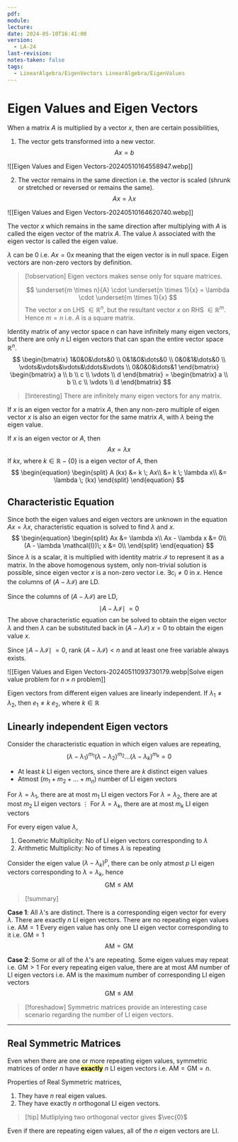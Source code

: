 ```yaml
---
pdf: 
module: 
lecture: 
date: 2024-05-10T16:41:00
version:
  - LA-24
last-revision: 
notes-taken: false
tags:
  - LinearAlgebra/EigenVectors LinearAlgebra/EigenValues
---
```

# Eigen Values and Eigen Vectors

When a matrix $A$ is multiplied by a vector $x$, then are certain possibilities,
1. The vector gets transformed into a new vector.
$$
Ax = b
$$

![[Eigen Values and Eigen Vectors-20240510164558947.webp]]


2. The vector remains in the same direction i.e. the vector is scaled (shrunk or stretched or reversed or remains the same).
$$
Ax = \lambda x
$$

![[Eigen Values and Eigen Vectors-20240510164620740.webp]]


The vector $x$ which remains in the same direction after multiplying with $A$ is called the eigen vector of the matrix $A$. The value $\lambda$ associated with the eigen vector is called the eigen value.

$\lambda$ can be $0$ i.e. $Ax = 0 x$ meaning that the eigen vector is in null space.
Eigen vectors are non-zero vectors by definition.

> [!observation] 
> Eigen vectors makes sense only for square matrices.
> 
> $$
> \underset{m \times n}{A} \cdot \underset{n \times 1}{x} = \lambda \cdot \underset{m \times 1}{x}
> $$
> The vector $x$ on LHS $\in \mathbb{R}^n$, but the resultant vector $x$ on RHS $\in \mathbb{R}^m$. Hence $m = n$ i.e. $A$ is a square matrix.

Identity matrix of any vector space $n$ can have infinitely many eigen vectors, but there are only $n$ LI eigen vectors that can span the entire vector space $\mathbb{R}^n$.
$$
\begin{bmatrix}
1&0&0&\dots&0 \\
0&1&0&\dots&0 \\
0&0&1&\dots&0 \\
\vdots&\vdots&\vdots&\ddots&\vdots \\
0&0&0&\dots&1
\end{bmatrix}
\begin{bmatrix}
a \\
b \\
c \\
\vdots \\
d
\end{bmatrix} = 
\begin{bmatrix}
a \\
b \\
c \\
\vdots \\
d
\end{bmatrix}
$$

> [!interesting] 
> There are infinitely many eigen vectors for any matrix.

If $x$ is an eigen vector for a matrix $A$, then any non-zero multiple of eigen vector $x$ is also an eigen vector for the same matrix $A$, with $\lambda$ being the eigen value.

If $x$ is an eigen vector or $A$, then 
$$
Ax = \lambda x
$$
If $kx$, where $k \in \mathbb{R} - \{0\}$ is a eigen vector of $A$, then 
$$
\begin{equation}
\begin{split}
A (kx) &= k \; Ax\\
&= k \; \lambda x\\
&= \lambda \; (kx)
\end{split}
\end{equation}
$$

## Characteristic Equation
Since both the eigen values and eigen vectors are unknown in the equation $Ax=\lambda x$, characteristic equation is solved to find $\lambda$ and $x$.
$$
\begin{equation} 
\begin{split}
Ax &= \lambda x\\
Ax - \lambda x &= 0\\
(A - \lambda \mathcal{I})\; x &= 0\\
\end{split}
\end{equation}
$$
Since $\lambda$ is a scalar, it is multiplied with identity matrix $\mathcal{I}$ to represent it as a matrix.
In the above homogenous system, only non-trivial solution is possible, since eigen vector $x$ is a non-zero vector i.e. $\exists c_{i} \not= 0$ in $x$. Hence the columns of $(A - \lambda \mathcal{I})$ are LD.

Since the columns of $(A - \lambda \mathcal{I})$ are LD,
$$
\begin{equation}
\mid A - \lambda \mathcal{I} \mid\; = 0
\end{equation}
$$
The above characteristic equation can be solved to obtain the eigen vector $\lambda$ and then $\lambda$ can be substituted back in $(A - \lambda \mathcal{I})\; x = 0$ to obtain the eigen value $x$. 

Since $\mid A - \lambda \mathcal{I} \mid\; = 0$, rank $(A - \lambda \mathcal{I}) \lt n$ and at least one free variable always exists.

![[Eigen Values and Eigen Vectors-20240511093730179.webp|Solve eigen value problem for $n \times n$ problem]]

Eigen vectors from different eigen values are linearly independent.
If $\lambda_{1} \not= \lambda_{2}$, then $e_{1} \not= k \; e_{2}$, where $k \in \mathbb{R}$

## Linearly independent Eigen vectors
Consider the characteristic equation in which eigen values are repeating,
$$
(\lambda - \lambda_{1})^{m_{1}} (\lambda - \lambda_{2})^{m_{2}} \dots (\lambda - \lambda_{k})^{m_{k}} = 0
$$
- At least $k$ LI eigen vectors, since there are $k$ distinct eigen values
- Atmost $(m_{1} + m_{2} + \dots + m_{n})$ number of LI eigen vectors 

For $\lambda = \lambda_{1}$, there are at most $m_{1}$ LI eigen vectors
For $\lambda = \lambda_{2}$, there are at most $m_{2}$ LI eigen vectors
$\vdots$
For $\lambda = \lambda_{k}$, there are at most $m_{k}$ LI eigen vectors

For every eigen value $\lambda$,
1. Geometric Multiplicity: No of LI eigen vectors corresponding to $\lambda$
2. Arithmetic Multiplicity: No of times $\lambda$ is repeating

Consider the eigen value $(\lambda - \lambda_{k})^{p}$, there can be only atmost $p$ LI eigen vectors corresponding to $\lambda = \lambda_{k}$, hence
$$
\text{GM} \le \text{AM}
$$

> [!summary] 

**Case 1**: All $\lambda$'s are distinct. 
There is a corresponding eigen vector for every $\lambda$. There are exactly $n$ LI eigen vectors.
There are no repeating eigen values i.e. $\text{AM} = 1$
Every eigen value has only one LI eigen vector corresponding to it i.e. $\text{GM} = 1$
$$
\text{AM} = \text{GM}
$$

**Case 2**: Some or all of the $\lambda$'s are repeating. 
Some eigen values may repeat i.e. $\text{GM} \gt 1$
For every repeating eigen value, there are at most $\text{AM}$ number of LI eigen vectors i.e. $\text{AM}$ is the maximum number of corresponding LI eigen vectors
$$
\text{GM} \le \text{AM}
$$

> [!foreshadow] 
> Symmetric matrices provide an interesting case scenario regarding the number of LI eigen vectors.

---
## Real Symmetric Matrices
Even when there are one or more repeating eigen values, symmetric matrices of order $n$ have **<mark style="background-color: #fff88f; color: black">exactly</mark>** $n$ LI eigen vectors i.e. $\text{AM} = \text{GM} = n$.

Properties of Real Symmetric matrices,
1. They have $n$ real eigen values.
2. They have exactly $n$ orthogonal LI eigen vectors.

> [!tip] Mutliplying two orthogonal vector gives $\vec{0}$

Even if there are repeating eigen values, all of the $n$ eigen vectors are LI.
